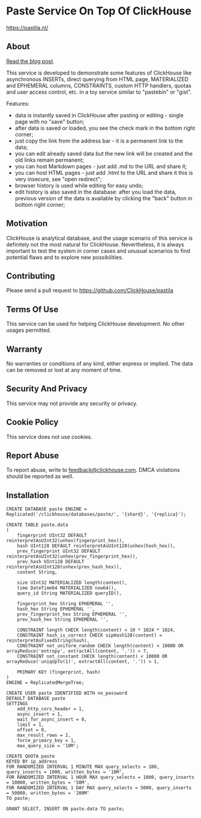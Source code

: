 # Paste Service On Top Of ClickHouse

https://pastila.nl/

## About

[Read the blog post](https://clickhouse.com/blog/building-a-paste-service-with-clickhouse/).

This service is developed to demonstrate some features of ClickHouse
like asynchronous INSERTs, direct querying from HTML page, MATERIALIZED and EPHEMERAL columns,
CONSTRAINTS, custom HTTP handlers, quotas and user access control, etc.
in a toy service similar to "pastebin" or "gist".

Features:
- data is instantly saved in ClickHouse after pasting or editing - single page with no "save" button;
- after data is saved or loaded, you see the check mark in the bottom right corner;
- just copy the link from the address bar - it is a permanent link to the data;
- you can edit already saved data but the new link will be created and the old links remain permanent;
- you can host Markdown pages - just add .md to the URL and share it;
- you can host HTML pages - just add .html to the URL and share it
  this is very insecure, see "open redirect";
- browser history is used while editing for easy undo;
- edit history is also saved in the database: after you load the data,
  previous version of the data is available by clicking the "back" button in bottom right corner;

## Motivation

ClickHouse is analytical database, and the usage scenario of this service
is definitely not the most natural for ClickHouse.
Nevertheless, it is always important to test the system in corner cases
and unusual scenarios to find potential flaws and to explore new possibilities.

## Contributing

Please send a pull request to
https://github.com/ClickHouse/pastila

## Terms Of Use

This service can be used for helping ClickHouse development.
No other usages permitted.

## Warranty

No warranties or conditions of any kind, either express or implied.
The data can be removed or lost at any moment of time.

## Security And Privacy

This service may not provide any security or privacy.

## Cookie Policy

This service does not use cookies.

## Report Abuse

To report abuse, write to feedback@clickhouse.com. DMCA violations should be reported as well.

## Installation

```
CREATE DATABASE paste ENGINE = Replicated('/clickhouse/databases/paste/', '{shard}', '{replica}');

CREATE TABLE paste.data
(
    fingerprint UInt32 DEFAULT reinterpretAsUInt32(unhex(fingerprint_hex)),
    hash UInt128 DEFAULT reinterpretAsUInt128(unhex(hash_hex)),
    prev_fingerprint UInt32 DEFAULT reinterpretAsUInt32(unhex(prev_fingerprint_hex)),
    prev_hash UInt128 DEFAULT reinterpretAsUInt128(unhex(prev_hash_hex)),
    content String,

    size UInt32 MATERIALIZED length(content),
    time DateTime64 MATERIALIZED now64(),
    query_id String MATERIALIZED queryID(),

    fingerprint_hex String EPHEMERAL '',
    hash_hex String EPHEMERAL '',
    prev_fingerprint_hex String EPHEMERAL '',
    prev_hash_hex String EPHEMERAL '',

    CONSTRAINT length CHECK length(content) < 10 * 1024 * 1024,
    CONSTRAINT hash_is_correct CHECK sipHash128(content) = reinterpretAsFixedString(hash),
    CONSTRAINT not_uniform_random CHECK length(content) < 10000 OR arrayReduce('entropy', extractAll(content, '.')) < 7,
    CONSTRAINT not_constant CHECK length(content) < 10000 OR arrayReduce('uniqUpTo(1)', extractAll(content, '.')) > 1,

    PRIMARY KEY (fingerprint, hash)
)
ENGINE = ReplicatedMergeTree;

CREATE USER paste IDENTIFIED WITH no_password
DEFAULT DATABASE paste
SETTINGS
    add_http_cors_header = 1,
    async_insert = 1,
    wait_for_async_insert = 0,
    limit = 1,
    offset = 0,
    max_result_rows = 1,
    force_primary_key = 1,
    max_query_size = '10M';

CREATE QUOTA paste
KEYED BY ip_address
FOR RANDOMIZED INTERVAL 1 MINUTE MAX query_selects = 100, query_inserts = 1000, written_bytes = '10M',
FOR RANDOMIZED INTERVAL 1 HOUR MAX query_selects = 1000, query_inserts = 10000, written_bytes = '50M',
FOR RANDOMIZED INTERVAL 1 DAY MAX query_selects = 5000, query_inserts = 50000, written_bytes = '200M'
TO paste;

GRANT SELECT, INSERT ON paste.data TO paste;
```
